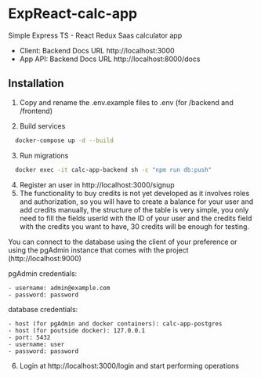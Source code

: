 # ExpReact-calc-app

Simple Express TS - React Redux Saas calculator app

- Client: Backend Docs URL http://localhost:3000
- App API: Backend Docs URL http://localhost:8000/docs

## Installation

1. Copy and rename the .env.example files to .env (for /backend and /frontend)

2. Build services

```bash
  docker-compose up -d --build
```

3. Run migrations

```bash
  docker exec -it calc-app-backend sh -c "npm run db:push"
```

4. Register an user in http://localhost:3000/signup
5. The functionality to buy credits is not yet developed as it involves roles and authorization, so you will have to create a balance for your user and add credits manually, the structure of the table is very simple, you only need to fill the fields userId with the ID of your user and the credits field with the credits you want to have, 30 credits will be enough for testing.

You can connect to the database using the client of your preference or using the pgAdmin instance that comes with the project (http://localhost:9000)

pgAdmin credentials:

    - username: admin@example.com
    - password: password

database credentials:

    - host (for pgAdmin and docker containers): calc-app-postgres
    - host (for poutside docker): 127.0.0.1
    - port: 5432
    - username: user
    - password: password

6. Login at http://localhost:3000/login and start performing operations

